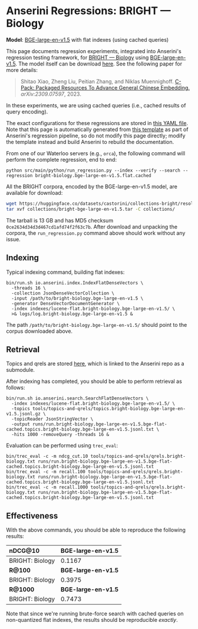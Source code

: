 # Anserini Regressions: BRIGHT &mdash; Biology

**Model**: [BGE-large-en-v1.5](https://huggingface.co/BAAI/bge-large-en-v1.5) with flat indexes (using cached queries)

This page documents regression experiments, integrated into Anserini's regression testing framework, for [BRIGHT &mdash; Biology](https://brightbenchmark.github.io/) using [BGE-large-en-v1.5](https://huggingface.co/BAAI/bge-large-en-v1.5).
The model itself can be download [here](https://huggingface.co/BAAI/bge-large-en-v1.5).
See the following paper for more details:

> Shitao Xiao, Zheng Liu, Peitian Zhang, and Niklas Muennighoff. [C-Pack: Packaged Resources To Advance General Chinese Embedding.](https://arxiv.org/abs/2309.07597) _arXiv:2309.07597_, 2023.

In these experiments, we are using cached queries (i.e., cached results of query encoding).

The exact configurations for these regressions are stored in [this YAML file](../../src/main/resources/regression/bright-biology.bge-large-en-v1.5.flat.cached.yaml).
Note that this page is automatically generated from [this template](../../src/main/resources/docgen/templates/bright-biology.bge-large-en-v1.5.flat.cached.template) as part of Anserini's regression pipeline, so do not modify this page directly; modify the template instead and build Anserini to rebuild the documentation.

From one of our Waterloo servers (e.g., `orca`), the following command will perform the complete regression, end to end:

```
python src/main/python/run_regression.py --index --verify --search --regression bright-biology.bge-large-en-v1.5.flat.cached
```

All the BRIGHT corpora, encoded by the BGE-large-en-v1.5 model, are available for download:

```bash
wget https://huggingface.co/datasets/castorini/collections-bright/resolve/main/bright-bge-large-en-v1.5.tar -P collections/
tar xvf collections/bright-bge-large-en-v1.5.tar -C collections/
```

The tarball is 13 GB and has MD5 checksum `0ce2634d34d3d467cd1afd74f2f63c7b`.
After download and unpacking the corpora, the `run_regression.py` command above should work without any issue.

## Indexing

Typical indexing command, building flat indexes:

```
bin/run.sh io.anserini.index.IndexFlatDenseVectors \
  -threads 16 \
  -collection JsonDenseVectorCollection \
  -input /path/to/bright-biology.bge-large-en-v1.5 \
  -generator DenseVectorDocumentGenerator \
  -index indexes/lucene-flat.bright-biology.bge-large-en-v1.5/ \
  >& logs/log.bright-biology.bge-large-en-v1.5 &
```

The path `/path/to/bright-biology.bge-large-en-v1.5/` should point to the corpus downloaded above.

## Retrieval

Topics and qrels are stored [here](https://github.com/castorini/anserini-tools/tree/master/topics-and-qrels), which is linked to the Anserini repo as a submodule.

After indexing has completed, you should be able to perform retrieval as follows:

```
bin/run.sh io.anserini.search.SearchFlatDenseVectors \
  -index indexes/lucene-flat.bright-biology.bge-large-en-v1.5/ \
  -topics tools/topics-and-qrels/topics.bright-biology.bge-large-en-v1.5.jsonl.gz \
  -topicReader JsonStringVector \
  -output runs/run.bright-biology.bge-large-en-v1.5.bge-flat-cached.topics.bright-biology.bge-large-en-v1.5.jsonl.txt \
  -hits 1000 -removeQuery -threads 16 &
```

Evaluation can be performed using `trec_eval`:

```
bin/trec_eval -c -m ndcg_cut.10 tools/topics-and-qrels/qrels.bright-biology.txt runs/run.bright-biology.bge-large-en-v1.5.bge-flat-cached.topics.bright-biology.bge-large-en-v1.5.jsonl.txt
bin/trec_eval -c -m recall.100 tools/topics-and-qrels/qrels.bright-biology.txt runs/run.bright-biology.bge-large-en-v1.5.bge-flat-cached.topics.bright-biology.bge-large-en-v1.5.jsonl.txt
bin/trec_eval -c -m recall.1000 tools/topics-and-qrels/qrels.bright-biology.txt runs/run.bright-biology.bge-large-en-v1.5.bge-flat-cached.topics.bright-biology.bge-large-en-v1.5.jsonl.txt
```

## Effectiveness

With the above commands, you should be able to reproduce the following results:

| **nDCG@10**                                                                                                  | **BGE-large-en-v1.5**|
|:-------------------------------------------------------------------------------------------------------------|----------------------|
| BRIGHT: Biology                                                                                              | 0.1167               |
| **R@100**                                                                                                    | **BGE-large-en-v1.5**|
| BRIGHT: Biology                                                                                              | 0.3975               |
| **R@1000**                                                                                                   | **BGE-large-en-v1.5**|
| BRIGHT: Biology                                                                                              | 0.7473               |

Note that since we're running brute-force search with cached queries on non-quantized flat indexes, the results should be reproducible _exactly_.
